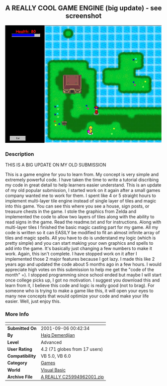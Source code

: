 ﻿<div align="center">

## A REALLY COOL GAME ENGINE \(big update\) \- see screenshot

<img src="PIC20019641012235.jpg">
</div>

### Description

THIS IS A BIG UPDATE ON MY OLD SUBMISSION

This is a game engine for you to learn from. My concept is very simple and extremely powerful code. I have taken the time to write a tutorial discribing my code in great detail to help learners easier understand. This is an update of my old popular submission, I started work on it again after a small games company wanted me to work for them. I spent like 4 or 5 straight hours to implement multi-layer tile engine instead of single layer of tiles and magic into this game. You can see this where you see a house, sign posts, or treasure chests in the game. I stole the graphics from Zelda and implemented the code to allow two layers of tiles along with the ability to read signs in the game. Read the readme.txt and for instructions. Along with multi-layer tiles I finished the basic magic casting part for my game. All my code is written so it can EASILY be modified to fit an almost infinite array of tiles and magic spells. All you have to do is understand my logic (which is pretty simple) and you can start making your own graphics and spells to add into the game. It's basically just changing a few numbers to make it work. Again, this isn't complete. I have stopped work on it after I implemented those 2 major features because I got lazy. I made this like 2 years ago and updated the code about 5 months ago in a few hours. I would appreciate high votes on this submission to help me get the "code of the month" =). I stopped programming since school ended but maybe I will start once college picks up, I got no motivation. I suggest you download this and learn from it, I believe this code and logic is really good (not to brag). For someone who is trying to make a game like this, it will open your eyes to many new concepts that would optimize your code and make your life easier. Well, just enjoy this.
 
### More Info
 


<span>             |<span>
---                |---
**Submitted On**   |2001-09-06 00:42:34
**By**             |[Haig Demerdjian](https://github.com/Planet-Source-Code/PSCIndex/blob/master/ByAuthor/haig-demerdjian.md)
**Level**          |Advanced
**User Rating**    |4.2 (71 globes from 17 users)
**Compatibility**  |VB 5\.0, VB 6\.0
**Category**       |[Games](https://github.com/Planet-Source-Code/PSCIndex/blob/master/ByCategory/games__1-38.md)
**World**          |[Visual Basic](https://github.com/Planet-Source-Code/PSCIndex/blob/master/ByWorld/visual-basic.md)
**Archive File**   |[A REALLY C25994962001\.zip](https://github.com/Planet-Source-Code/haig-demerdjian-a-really-cool-game-engine-big-update-see-screenshot__1-27012/archive/master.zip)








